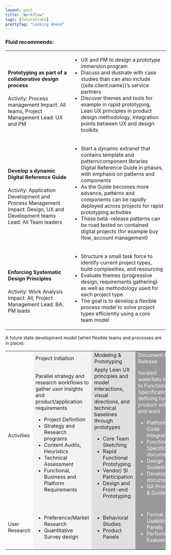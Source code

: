 ```yaml
---
layout: post
title: "Workflow"
tags: [futureState]
prettyTag: "Looking Ahead"
---
```


### Fluid recommends: 
<table>
	<tr>
		<td>
			<h4 id="prototypingDesign">Prototyping as part of a collaborative design process</h4>
				Activity: Process management
				Impact: All teams, Project Management
				Lead: UX and PM
		</td>
		<td>
			<ul>
				<li>
					UX and PM to design a prototype immersion program
				</li>
				<li>
					Discuss and illustrate with case studies than can also include {{site.client.name}}’s service partners
				</li>
				<li>
					Discover themes and tools for example in rapid prototyping, Lean UX principles in product design methodology, Integration points between UX and design toolkits
				</li>
			</ul>
		</td>
	</tr>
	<tr id="developReference">
		<td>
			<h4>Develop a dynamic Digital Reference Guide</h4>
			Activity: Application Development and Process Management
			Impact: Design, UX and Development teams
			Lead: All Team leaders
		</td>
		<td>
			<ul>
				<li>
					Start a dynamic extranet that contains template and pattern/component libraries Digital Reference Guide in phases, with emphasis on patterns and components 
				</li>
				<li>
					As the Guide becomes more advance, patterns and components can be rapidly deployed across projects for rapid prototyping activities
				</li>
				<li>
					These beta-release patterns can be road tested on contained digital projects (for example buy flow, account management)
				</li>
			</ul>
		</td>
	</tr>
	<tr id="enforcingDesign">
		<td>
			<h4>Enforcing Systematic Design Principles </h4>
			Activity: Work Analysis
			Impact: All, Project Management
			Lead: BA, PM leads
		</td>
		<td>
			<ul>
				<li>
					Structure a small task force to identify current project types, build complexities, and resourcing
				</li>
				<li>
					Evaluate themes (progressive design, requirements gathering) as well as methodology used for each project type
				</li>
				<li>
					The goal is to develop a flexible process model to solve project types efficiently using a core team model
				</li>
			</ul>
		</td>
	</tr>
</table>



A future state development model (when flexible teams and processes are in place):

<style>
	#ideal tr td:nth-child(2){
		background:#F3F3F3;
	}

	#ideal tr td:nth-child(3){
		background:#E0E0E0;
	}

	#ideal tr td:nth-child(4){
		background:#999;
		color:#fff;
	}
</style>

<table id="ideal">
	<tr><td></td>
	<td>Project Initiation</td> <td>Modeling & Prototyping</td>	<td>Document & Release</td>
</tr>
<tr><td>Activities</td>
<td>
	Parallel strategy and research workflows to gather user insights and product/application requirements
<ul>
	<li>Project Definition</li>
	<li>Strategy and Research programs </li>
	<li>Content Audits, Heuristics</li>
	<li>Technical Assessment</li>
	<li>Functional, Business and Platform Requirements</li>
</ul>
</td>
<td>
	Apply Lean UX principles and model interactions, visual directions, and technical baselines through prototypes
<ul>
	<li>Core Team Sketching</li>
	<li>Rapid Functional Prototyping</li>
	<li>Vendor/ SI Participation</li>
	<li>Design and Front-end Prototyping</li>
</ul>
</td>
<td>
	Iterated waterfalls to get to Functional Specifications defining how the product will look and work
<ul>
	<li>Platform and Code Integration</li>
	<li>Functional Specifications document</li>
	<li>Design Guidelines</li>
	<li>Development document</li>
	<li>QA Processes & Guidelines</li>
</ul>
</td>

<tr>
	<td>User Research</td>
<td>
<ul>
	<li>Preference/Market Research</li>
	<li>Quantitative Survey design</li>
</ul>
</td>
<td>
	<ul>
		<li>Behavioral Studies</li>
		<li>Product Panels</li>
	</ul>
</td>
<td>
	<ul>
		<li>Formal Usability Panels</li>
		<li>Performance Evaluations</li>
	</ul>
</td>
</table>